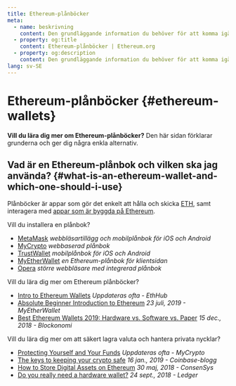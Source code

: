 ```yaml
---
title: Ethereum-plånböcker
meta:
  - name: beskrivning
    content: Den grundläggande information du behöver för att komma igång med Ethereum-plånböcker.
  - property: og:title
    content: Ethereum-plånböcker | Ethereum.org
  - property: og:description
    content: Den grundläggande information du behöver för att komma igång med Ethereum-plånböcker.
lang: sv-SE
---
```


# Ethereum-plånböcker {#ethereum-wallets}

<div class="featured">

**Vill du lära dig mer om Ethereum-plånböcker?** Den här sidan förklarar grunderna och ger dig några enkla alternativ.

</div>

## Vad är en Ethereum-plånbok och vilken ska jag använda? {#what-is-an-ethereum-wallet-and-which-one-should-i-use}

Plånböcker är appar som gör det enkelt att hålla och skicka [ETH](/eth/), samt interagera med [appar som är byggda på Ethereum](/dapps/).

Vill du installera en plånbok?

- [MetaMask](https://metamask.io) _webbläsartillägg och mobilplånbok för iOS och Android_
- [MyCrypto](https://mycrypto.com) _webbaserad plånbok_
- [TrustWallet](https://trustwallet.com/) _mobilplånbok för iOS och Android_
- [MyEtherWallet](https://www.myetherwallet.com/) _en Ethereum-plånbok för klientsidan_
- [Opera](https://www.opera.com/crypto) _större webbläsare med integrerad plånbok_

Vill du lära dig mer om Ethereum plånböcker?

- [Intro to Ethereum Wallets](https://docs.ethhub.io/using-ethereum/wallets/intro-to-ethereum-wallets/) _Uppdateras ofta - EthHub_
- [Absolute Beginner Introduction to Ethereum](https://www.mewtopia.com/absolute-beginners-guide/) _23 juli, 2019 - MyEtherWallet_
- [Best Ethereum Wallets 2019: Hardware vs. Software vs. Paper](https://blockonomi.com/best-ethereum-wallets/) _15 dec., 2018 - Blockonomi_

Vill du lära dig mer om att säkert lagra valuta och hantera privata nycklar?

- [Protecting Yourself and Your Funds](https://support.mycrypto.com/staying-safe/protecting-yourself-and-your-funds) _Uppdateras ofta - MyCrypto_
- [The keys to keeping your crypto safe](https://blog.coinbase.com/the-keys-to-keeping-your-crypto-safe-96d497cce6cf) _16 jan., 2019 - Coinbase-blogg_
- [How to Store Digital Assets on Ethereum](https://media.consensys.net/how-to-store-digital-assets-on-ethereum-a2bfdcf66bd0) _30 maj, 2018 - ConsenSys_
- [Do you really need a hardware wallet?](https://medium.com/ledger-on-security-and-blockchain/ledger-101-part-1-do-you-really-need-a-hardware-wallet-7f5abbadd945) _24 sept., 2018 - Ledger_
